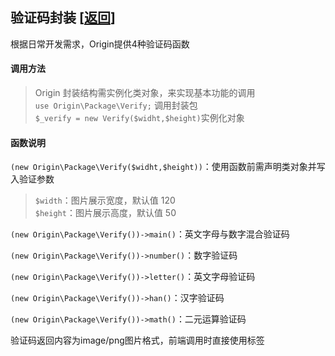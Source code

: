 ## 验证码封装 [<a href="https://github.com/shenqiwei/origin_readme/tree/master/origin/package">返回</a>]
根据日常开发需求，Origin提供4种验证码函数

#### 调用方法
> Origin 封装结构需实例化类对象，来实现基本功能的调用    
> `use Origin\Package\Verify;` 调用封装包    
> `$_verify = new Verify($widht,$height)`实例化对象   

#### 函数说明

`(new Origin\Package\Verify($widht,$height))`：使用函数前需声明类对象并写入验证参数
> `$width`：图片展示宽度，默认值 120    
> `$height`：图片展示高度，默认值 50    
    
`(new Origin\Package\Verify())->main()`：英文字母与数字混合验证码     

`(new Origin\Package\Verify())->number()`：数字验证码     

`(new Origin\Package\Verify())->letter()`：英文字母验证码    

`(new Origin\Package\Verify())->han()`：汉字验证码     

`(new Origin\Package\Verify())->math()`：二元运算验证码    

验证码返回内容为image/png图片格式，前端调用时直接使用<img/>标签
